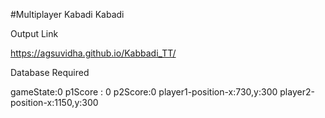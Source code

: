 #Multiplayer Kabadi
Kabadi

Output Link


https://agsuvidha.github.io/Kabbadi_TT/


Database Required

gameState:0
p1Score : 0
p2Score:0
player1-position-x:730,y:300
player2-position-x:1150,y:300


